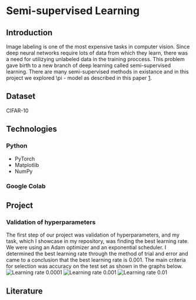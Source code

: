 # Semi-supervised Learning

## Introduction
Image labeling is one of the most expensive tasks in computer vision. Since deep neural networks require lots of data from which they learn, there was a need for utilizying unlabeled data in the training proccess. This problem gave birth to a new branch of deep learning called semi-supervised learning. There are many semi-supervised methods in existance and in this project we explored \pi - model as described in this paper [1].

## Dataset 
CIFAR-10

## Technologies
### Python
  - PyTorch
  - Matplotlib
  - NumPy
### Google Colab

## Project

### Validation of hyperparameters
The first step of our project was validation of hyperparameters, and my task, which I showcase in my repository, was finding the best learning rate. We were using an Adam optimizer and an exponential scheduler. I determined the best learning rate through the method of trial and error and came to a conclusion that the best learning rate is 0.001.
The main criteria for selection was accuracy on the test set as shown in the graphs below.
![Learning rate 0.0001](/main/hiperparams_validation/figures/lr_0.0001.png)
![Learning rate 0.001](/main/hiperparams_validation/figures/lr_0.001.png)
![Learning rate 0.01](/main/hiperparams_validation/figures/lr_0.01.png)



## Literature
[1]: https://arxiv.org/pdf/1610.02242.pdf
